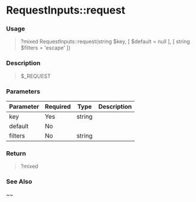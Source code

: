 
# RequestInputs::request 

### Usage

> ?mixed RequestInputs::request(string $key, [  $default = null ], [ string $filters = 'escape' ])

### Description

> $_REQUEST

### Parameters

Parameter | Required | Type | Description
------------- |------------- |------------- |------------- 
key | Yes | string |
default | No |  |
filters | No | string |

### Return
> ?mixed 
### See Also

~~



